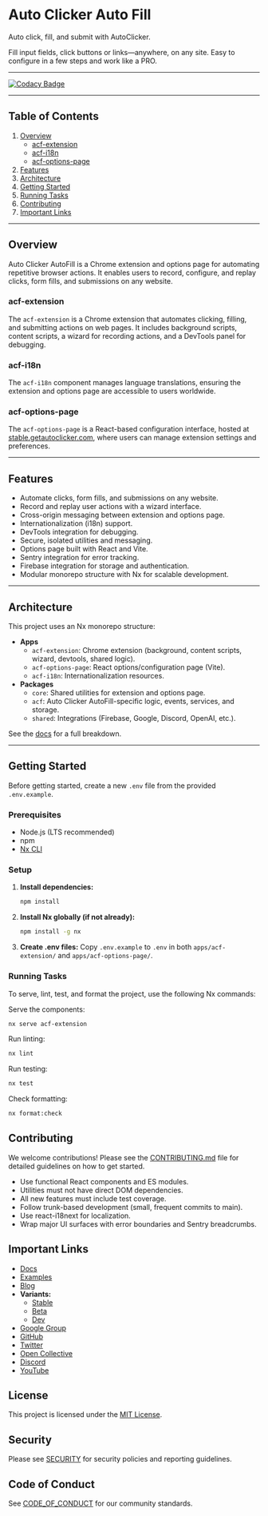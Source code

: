 # Auto Clicker Auto Fill

Auto click, fill, and submit with AutoClicker.

Fill input fields, click buttons or links—anywhere, on any site. Easy to configure in a few steps and work like a PRO.

---

[![Codacy Badge](https://app.codacy.com/project/badge/Grade/53bda8a642194c29bb27326df9ed5823)](https://app.codacy.com/gh/Dhruv-Techapps/auto-clicker-auto-fill/dashboard?utm_source=gh&utm_medium=referral&utm_content=&utm_campaign=Badge_grade)

---

## Table of Contents

1. [Overview](#overview)
   - [acf-extension](#acf-extension)
   - [acf-i18n](#acf-i18n)
   - [acf-options-page](#acf-options-page)
2. [Features](#features)
3. [Architecture](#architecture)
4. [Getting Started](#getting-started)
5. [Running Tasks](#running-tasks)
6. [Contributing](#contributing)
7. [Important Links](#important-links)

---

## Overview

Auto Clicker AutoFill is a Chrome extension and options page for automating repetitive browser actions. It enables users to record, configure, and replay clicks, form fills, and submissions on any website.

### acf-extension

The `acf-extension` is a Chrome extension that automates clicking, filling, and submitting actions on web pages. It includes background scripts, content scripts, a wizard for recording actions, and a DevTools panel for debugging.

### acf-i18n

The `acf-i18n` component manages language translations, ensuring the extension and options page are accessible to users worldwide.

### acf-options-page

The `acf-options-page` is a React-based configuration interface, hosted at [stable.getautoclicker.com](https://stable.getautoclicker.com), where users can manage extension settings and preferences.

---

## Features

- Automate clicks, form fills, and submissions on any website.
- Record and replay user actions with a wizard interface.
- Cross-origin messaging between extension and options page.
- Internationalization (i18n) support.
- DevTools integration for debugging.
- Secure, isolated utilities and messaging.
- Options page built with React and Vite.
- Sentry integration for error tracking.
- Firebase integration for storage and authentication.
- Modular monorepo structure with Nx for scalable development.

---

## Architecture

This project uses an Nx monorepo structure:

- **Apps**
  - `acf-extension`: Chrome extension (background, content scripts, wizard, devtools, shared logic).
  - `acf-options-page`: React options/configuration page (Vite).
  - `acf-i18n`: Internationalization resources.
- **Packages**
  - `core`: Shared utilities for extension and options page.
  - `acf`: Auto Clicker AutoFill-specific logic, events, services, and storage.
  - `shared`: Integrations (Firebase, Google, Discord, OpenAI, etc.).

See the [docs](https://stable.getautoclicker.com/docs/4.x/getting-started/introduction/) for a full breakdown.

---

## Getting Started

Before getting started, create a new `.env` file from the provided `.env.example`.

### Prerequisites

- Node.js (LTS recommended)
- npm
- [Nx CLI](https://nx.dev/)

### Setup

1. **Install dependencies:**
   ```bash
   npm install
   ```
2. **Install Nx globally (if not already):**
   ```bash
   npm install -g nx
   ```
3. **Create .env files:** Copy `.env.example` to `.env` in both `apps/acf-extension/` and `apps/acf-options-page/`.

### Running Tasks

To serve, lint, test, and format the project, use the following Nx commands:

Serve the components:

```bash
nx serve acf-extension
```

Run linting:

```bash
nx lint
```

Run testing:

```bash
nx test
```

Check formatting:

```bash
nx format:check
```

## Contributing

We welcome contributions! Please see the [CONTRIBUTING.md](CONTRIBUTING.md) file for detailed guidelines on how to get started.

- Use functional React components and ES modules.
- Utilities must not have direct DOM dependencies.
- All new features must include test coverage.
- Follow trunk-based development (small, frequent commits to main).
- Use react-i18next for localization.
- Wrap major UI surfaces with error boundaries and Sentry breadcrumbs.

## Important Links

- [Docs](https://stable.getautoclicker.com/docs/4.x/getting-started/introduction/)
- [Examples](https://gist.github.com/dharmesh-hemaram)
- [Blog](https://blog.getautoclicker.com/)
- **Variants:**
  - [Stable](https://stable.getautoclicker.com)
  - [Beta](https://beta.getautoclicker.com)
  - [Dev](https://dev.getautoclicker.com)
- [Google Group](https://groups.google.com/g/auto-clicker-autofill)
- [GitHub](https://github.com/Dhruv-Techapps)
- [Twitter](https://twitter.com/dharmeshhemaram)
- [Open Collective](https://opencollective.com/auto-clicker-autofill)
- [Discord](https://discord.gg/vmnNfWKqnR)
- [YouTube](https://www.youtube.com/@autoclickerautofill)

## License

This project is licensed under the [MIT License](LICENSE.md).

## Security

Please see [SECURITY](SECURITY.md) for security policies and reporting guidelines.

## Code of Conduct

See [CODE_OF_CONDUCT](CODE_OF_CONDUCT.md) for our community standards.
